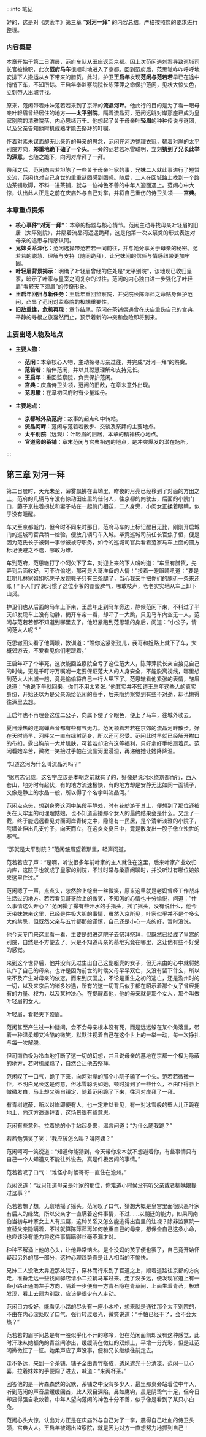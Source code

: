 :::info 笔记

好的，这是对《庆余年》第三章 **“对河一拜”** 的内容总结，严格按照您的要求进行整理。

### 内容概要

本章开始于第二日清晨，范府车队从田庄返回京都。因上次范闲遇刺案导致巡城司长官被撤职，此次**范府马车**很顺利地进入了京都。回到范府后，范思辙咋咋呼呼地安排下人搬运从乡下带来的腊货。此时，护卫**王启年**发现**范闲与范若若**早已在途中悄悄下车，不知所踪。王启年奉监察院院长陈萍萍之命保护范闲，见状大惊失色，立刻带人出城寻找。

原来，范闲带着妹妹范若若来到了京郊的**流晶河畔**。他此行的目的是为了看一眼母亲叶轻眉曾经居住的地方——**太平别院**。隔着流晶河，范闲远眺对岸那座已成为皇家别院的清雅院落，内心思绪万千。他想起了关于母亲**叶轻眉**的种种传说与谜团，以及父亲告知他时机成熟才能去祭拜的叮嘱。

怀着对素未谋面却无比亲近的母亲的思念，范闲在河边整理衣冠，朝着对岸的太平别院方向，**郑重地跪下磕了一个头**。一旁的范若若冰雪聪明，立刻**猜到了兄长此举的深意**，也随之跪下，向河对岸拜了一拜。

祭拜之后，范闲向若若坦陈了一些关于母亲叶家的事，兄妹二人就此事进行了短暂交流，范闲也对自己身世的重重谜团感到困惑。随后，二人在回城路上找到一个路边茶铺歇脚，不料一进茶铺，就与一位神色不善的中年人迎面遇上。范闲心中大惊，认出此人正是之前在庆庙外与自己对掌，并将自己重伤的侍卫头领——**宫典**。

### 本章重点提炼

*   **核心事件“对河一拜”**：本章的标题与核心情节。范闲主动寻找母亲叶轻眉的旧居（太平别院），并隔着流晶河遥遥跪拜，这是他第一次以祭奠的形式表达对母亲的追思与情感认同。
*   **兄妹关系深化**：范闲选择带范若若一同前往，并与她分享关于母亲的秘密。范若若的聪慧、理解与支持（随同跪拜），让兄妹间的信任与情感纽带更加牢固。
*   **叶轻眉背景揭示**：明确了叶轻眉曾经的住处是“太平别院”，该地现已收归皇家，暗示了叶家与皇室之间复杂的过往。范闲的内心独白进一步强化了叶轻眉“看轻天下须眉”的传奇形象。
*   **王启年回归与新任务**：王启年重回监察院，并受院长陈萍萍之命贴身保护范闲，凸显了范闲对监察院的极端重要性。
*   **旧敌重逢，危机再现**：章节结尾，范闲在茶铺偶遇曾在庆庙重伤自己的宫典，平静的寻根之旅戛然而止，预示着新的冲突和危险即将到来。

### 主要出场人物及地点

*   **主要人物**：
    *   **范闲**：本章核心人物，主动探寻母亲过往，并完成“对河一拜”的祭奠。
    *   **范若若**：陪伴范闲，并以其聪慧理解和支持兄长。
    *   **王启年**：重回监察院，负责保护范闲。
    *   **宫典**：庆庙侍卫头领，范闲的旧敌，在章末意外出现。
    *   **范思辙**：在章初回府时有少量戏份。

*   **主要地点**：
    *   **京都城外及范府**：故事的起点和中转站。
    *   **流晶河畔**：范闲与范若若散步、交谈及祭拜的主要地点。
    *   **太平别院**（远观）：叶轻眉的旧居，本章的精神核心地点。
    *   **官道旁的茶铺**：章末范闲与宫典相遇的地点，是冲突爆发的潜在场所。

:::

## 第三章 **对河一拜**

第二日晨时，天光未至，薄雾飘拂在山坳里，昨夜的月亮已经移到了对面的方田之上，范府的几辆马车没有惊动田庄里的任何人，往京都的向驶去，后面的小院门口，藤子京拄着拐杖和妻子站在一起倚门相送，二人身旁，小闺女正揉着眼睛，似乎没有睡醒。

车又至京都城门，但今时不同来时那日，范府马车的上标记醒目无比，刚刚开启城门的巡城司官兵稍一检验，便放几辆马车入城。毕竟巡城司前任长官焦子恒，便是因为范氏长子被刺一事惨被裭夺职务，如今的巡城司官兵看着范家马车上面的圆方标记便避之不迭，哪敢为难。

车到范府，范思辙打了个呵欠下了车，对迎上来的下人吩咐道：“车里有腊货，先弄到后面收好，可不许偷吃，那可是大哥准备的人情！”接着一瞪眼睛吼道：“要是赶明儿林家姐姐吃麂子发现麂子只有三条腿了，当心我亲手把你们的腿斫一条来还账！”下人们早就习惯了这位小爷的霸蛮脾气，哪敢吱声，老老实实地从车上卸下山货。

护卫们也从后面的马车上下来，王启年走到马车旁边，静候范闲下来，不料过了半天却发现车上没有动静，揭开车帘一看，却吓了一大跳，只见马车内空无一人，范闲与范若若都不知道到哪里去了。他赶紧跑到范思辙的身后，问道：“小公子，请问范大人呢？”

范思辙回头看了他两眼，教训道：“瞧你这紧张劲儿，我哥和姐路上就下了车，大概郊游去，不爱看见你们老跟着。”

王启年吓了个半死，这次能回监察院全亏了这位范大人，陈萍萍院长亲自接见自己的时候，更是千叮咛万嘱咐一定要保证范大人的人身安全，不能脱离视线，哪里想到范大人出城一趟，竟是偷偷将自己一行人甩下了。范思辙看他紧张的表情，皱眉说道：“他说下午就回来。你们不用太紧张。”他其实并不知道王启年这些人的真实身份，开始还以为是父亲派给范闲的高手，后来隐约察觉到有些不对劲，却也懒得往深里去想。

王启年也不再理会这位二公子，向属下使了个眼色，便上了马车，往城外驶去。

夏日燥热的连鸣蝉声音都有些有气无力。范闲领着若若在京郊的流晶河畔散步。好在天时尚早，河畔又一直有绿树荫身，所以还可忍受。范闲此时早就已经解开襟口的布扣，露出胸前一大片肌肤，可若若却没有这等福利，只好拿好手帕扇着风。范闲看她辛苦，微微一笑接过手帕在流晶河里浸湿，再递给她让她降降温。

“知道这河为什么叫流晶河吗？”

“据京志记载，这名字应该是本朝之前就有了的，好像是说河水绕京都而行，西入苍山，地势时有起伏，有的地方流速极快，有的地方却是安静无比如同一面镜子，又像是静止的水晶一般，所以得了个名字叫流晶河。”

范闲点点头，想到身旁这河中某段平静处，时有花舫游于其上，便想到了那位还被关在天牢里的司理理姑娘，也不知道迎接那个女人的最终结果会是什么。又走了一截，终于能远远看见对面河岸青树之中，隐隐有一民居，是个清新淡雅的小院子，院墙处伸出几支竹子，向天而立，在这炎炎夏日中，竟是散发出一股子傲立浊世的寒气。

“那就是太平别院？”范闲皱眉望着那里，轻声问道。

范若若应了声：“是啊，听说很多年前叶家的主人就住在这里，后来叶家产业收归内库，这院子也就成了皇家的别院，不过时常与柔嘉闲聊时，并没听过有哪位娘娘来这里住过。”

范闲嗯了一声，点点头，忽然脸上绽出一丝微笑，原来这里就是老妈曾经工作战斗生活过的地方。若若看见哥哥脸上的微笑，不知怎的心情也十分愉悦，问道：“什么事情这么开心？”范闲撮了撮有些汗水的手指头，摇了摇头，没有说什么，他今天带妹妹来这里，已经是件极大胆的事情，虽然入京所见，叶家似乎并不是个多么大的禁忌，但既然父亲与五竹都那般谨慎，自己还是小心一点的好，暂时没说。

他今天专门来这里看一看，主要是想进这院子去祭拜祭拜，但既然已经成了皇宫的别院，自然是不方便去了。只是不知道母亲的墓地究竟在哪里，这让他有些不好受的感觉。

来到这个世界后，他并没有见过生出自己这副躯壳的女子，但无来由的心中就将她认作了自己的母亲。也许是因为前世的时候父母早早双亡，又没有留下什么，所以来不及产生对母亲的依恋，而来到庆国之，不论是重生之初的逃亡，还是澹州时的一切，以及来京后的诸多妙遇，所有的这一切背后似乎都在昭示着那个女子曾经拥有的力量、权力，以及某种决心，在提醒着他，他的母亲就是那个女人，那个叫做叶轻眉的女人。

叶轻眉，看轻天下须眉。

范闲甚至产生过一种疑问，会不会母亲根本没有死，而是远远躲在某个角落里，带着一种温柔却又冷酷的微笑，默默注视着自己在这个世上的一举一动，每一次挣扎与每一次解脱。

但司南伯极为冷血地打断了这一切的幻想，并且说母亲的墓地在京都一个极为隐蔽的地方，若时机成熟了，自然会让他去祭拜。

范闲叹了一口气，跪了下来，向河对岸的那个小院子磕了一个头。范若若微微一怔，不明白兄长这是何意，但冰雪聪明如她，顿时猜到了一些什么，不由吓得脸上微微发白，马上却又强自镇定，随着范闲跪了下来，往河对岸拜了一拜。

有青树遮蔽，所以对岸即便有人，也一定难以看见，有一对冰雪般的壁人儿正跪在地上，向这方遥遥拜着，这场景很有些意思。

范闲有些意外，拉着她的小手站起身来，温言问道：“为什么随我跪？”

若若勉强笑了笑：“我应该怎么叫？叫阿姨？”

范闲呵呵一笑说道：“知道你能猜到，今天带你来本就不想避着你，有些事情只有自己一个人知道又不能往外说去，真是件极苦闷的事情。”

范若若叹了口气：“难怪小时候哥哥一直住在澹州。”

范闲说道：“我只知道母亲是叶家的那位，你难道小时候没有听父亲或者柳姨娘提过这事？”

范若若想了想，无奈地摇了摇头。范闲叹了口气，猜想大概是皇宫里面很厌恶叶家有后人的缘故，所以父亲才一直瞒着这件事情，不过……以朝廷的能力，如果司南伯当初与叶家女主人有瓜葛，这种关系又怎么能逃得出宫里的注视？除非监察院一直替父亲隐瞒着，不过就算陈萍萍再如何敬重自己的母亲，想保全自己这条小命，也应该没有能力将这件事情瞒得丝毫不漏才对。

种种不解涌上他的心头，让他异常恼火。是个没妈的孩子便也罢了，自己竟开始怀疑起另外的那一部分，这种心理趋势真是让人相当的不愉快。

兄妹二人没敢太靠近那处院子，穿林而行来到了官道之上，顺着道路往京都的方向走，准备走远一些找间驿店请小二拉辆马车过来。走了没多远，便发现官道上有一条小路正通向左手方向，隔着一步便有一方青石隐在青草间，上面生着青苔，极难发现，看上去颇为别致，应该是很少有人走动。

范闲目力极好，能看见小路的尽头有一座小木桥，想来就是通往那个太平别院的，不由在内心深处叹了口气，强行转过眼光，微笑说道：“手帕已经干了，会不会太热？”

范若若的眉宇间总是有一股似乎化不开的寒冷，但在范闲面前却没有这种感觉，此时汗珠从她额角的青丝间渗出，缓缓淌在微红的双颊上，平增一分光彩，但是让范闲微微怔了一怔。她柔声应了声没事，便和兄长继续往前走去。

走不多远，来到一个茶铺，铺子全由青竹搭成，透风遮光十分清凉，范闲一见心喜，拉着妹妹的手便闯了进去，喊道：“来两杯茶。”

回答他的是一片森森然的沉默，茶铺之中没有多少人，最里那桌旁站着位中年人，听到范闲的声音后缓缓回首，此人双目深陷，鼻如鹰钩，虽是阴鸷气十足，但今日却显得强自收敛着。中年人望向范闲的神色十分不善，似乎像是看到了某只小白兔。

范闲心头大惊，认出对方正是在庆庙外与自己对了一掌，震得自己吐血的侍卫头领，宫典大人。王启年被踢出监察院，就是因为对方一直想努力地抓到自己！

